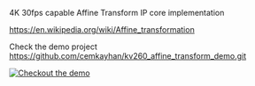 4K 30fps capable Affine Transform IP core implementation

https://en.wikipedia.org/wiki/Affine_transformation

Check the demo project https://github.com/cemkayhan/kv260_affine_transform_demo.git


[![Checkout the demo](https://img.youtube.com/vi/QAgyERDVET0/maxresdefault.jpg)](https://youtu.be/QAgyERDVET0)
